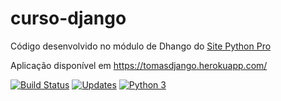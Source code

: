 # curso-django
Código desenvolvido no módulo de Dhango do [Site Python Pro](www.python.pro.br)

Aplicação disponível em https://tomasdjango.herokuapp.com/

[![Build Status](https://travis-ci.com/tomasrajao/curso-django.svg?branch=main)](https://travis-ci.com/tomasrajao/curso-django)
[![Updates](https://pyup.io/repos/github/tomasrajao/curso-django/shield.svg)](https://pyup.io/repos/github/tomasrajao/curso-django/)
[![Python 3](https://pyup.io/repos/github/tomasrajao/curso-django/python-3-shield.svg)](https://pyup.io/repos/github/tomasrajao/curso-django/)
